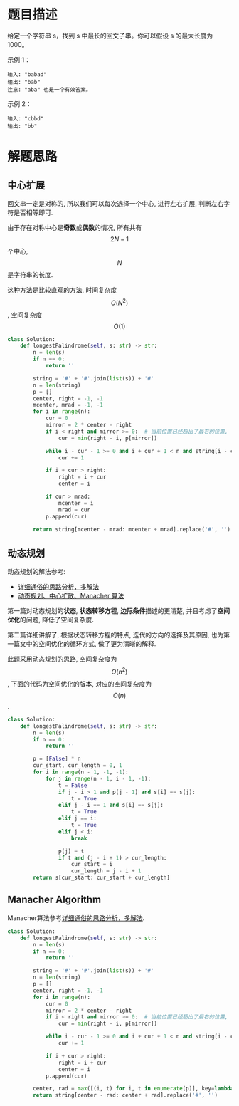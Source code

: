 # 题目描述

给定一个字符串 s，找到 s 中最长的回文子串。你可以假设 s 的最大长度为 1000。

示例 1：

```
输入: "babad"
输出: "bab"
注意: "aba" 也是一个有效答案。
```

示例 2：

```
输入: "cbbd"
输出: "bb"
```

# 解题思路

## 中心扩展

回文串一定是对称的, 所以我们可以每次选择一个中心, 进行左右扩展, 判断左右字符是否相等即可.

由于存在对称中心是**奇数**或**偶数**的情况, 所有共有$$2N - 1$$个中心, $$N$$是字符串的长度.

这种方法是比较直观的方法, 时间复杂度$$O(N^2)$$, 空间复杂度$$O(1)$$

```python
class Solution:
    def longestPalindrome(self, s: str) -> str:
        n = len(s)
        if n == 0:
            return ''

        string = '#' + '#'.join(list(s)) + '#'
        n = len(string)
        p = []
        center, right = -1, -1
        mcenter, mrad = -1, -1
        for i in range(n):
            cur = 0
            mirror = 2 * center - right
            if i < right and mirror >= 0:  # 当前位置已经超出了最右的位置, 需要重新以当前位置为中心, 向外搜索
                cur = min(right - i, p[mirror])

            while i - cur - 1 >= 0 and i + cur + 1 < n and string[i - cur - 1] == string[i + cur + 1]:
                cur += 1

            if i + cur > right:
                right = i + cur
                center = i

            if cur > mrad:
                mcenter = i
                mrad = cur
            p.append(cur)

        return string[mcenter - mrad: mcenter + mrad].replace('#', '')
```

## 动态规划

动态规划的解法参考:

- [详细通俗的思路分析，多解法](https://leetcode-cn.com/problems/longest-palindromic-substring/solution/xiang-xi-tong-su-de-si-lu-fen-xi-duo-jie-fa-bao-gu/)
- [动态规划、中心扩散、Manacher 算法](https://leetcode-cn.com/problems/longest-palindromic-substring/solution/zhong-xin-kuo-san-dong-tai-gui-hua-by-liweiwei1419/)

第一篇对动态规划的**状态**, **状态转移方程**, **边际条件**描述的更清楚, 并且考虑了**空间优化**的问题, 降低了空间复杂度.

第二篇详细讲解了, 根据状态转移方程的特点, 迭代的方向的选择及其原因, 也为第一篇文中的空间优化的循环方式, 做了更为清晰的解释.

此题采用动态规划的思路, 空间复杂度为$$O(n^2)$$, 下面的代码为空间优化的版本, 对应的空间复杂度为$$O(n)$$.

```python
class Solution:
    def longestPalindrome(self, s: str) -> str:
        n = len(s)
        if n == 0:
            return ''

        p = [False] * n
        cur_start, cur_length = 0, 1
        for i in range(n - 1, -1, -1):
            for j in range(n - 1, i - 1, -1):
                t = False
                if j - i > 1 and p[j - 1] and s[i] == s[j]:
                    t = True
                elif j - i == 1 and s[i] == s[j]:
                    t = True
                elif j == i:
                    t = True
                elif j < i:
                    break

                p[j] = t
                if t and (j - i + 1) > cur_length:
                    cur_start = i
                    cur_length = j - i + 1
        return s[cur_start: cur_start + cur_length]
```

## Manacher Algorithm

Manacher算法参考[详细通俗的思路分析，多解法](https://leetcode-cn.com/problems/longest-palindromic-substring/solution/xiang-xi-tong-su-de-si-lu-fen-xi-duo-jie-fa-bao-gu/).

```python
class Solution:
    def longestPalindrome(self, s: str) -> str:
        n = len(s)
        if n == 0:
            return ''

        string = '#' + '#'.join(list(s)) + '#'
        n = len(string)
        p = []
        center, right = -1, -1
        for i in range(n):
            cur = 0
            mirror = 2 * center - right
            if i < right and mirror >= 0:  # 当前位置已经超出了最右的位置, 需要重新以当前位置为中心, 向外搜索
                cur = min(right - i, p[mirror])

            while i - cur - 1 >= 0 and i + cur + 1 < n and string[i - cur - 1] == string[i + cur + 1]:
                cur += 1

            if i + cur > right:
                right = i + cur
                center = i
            p.append(cur)

        center, rad = max([(i, t) for i, t in enumerate(p)], key=lambda x: x[1])
        return string[center - rad: center + rad].replace('#', '')
```
